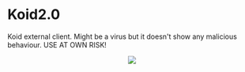 # Koid2.0
Koid external client. Might be a virus but it doesn't show any malicious behaviour.
USE AT OWN RISK!
<p align="center">
  <img src="https://count.getloli.com/get/@MySayy?theme=gelbooru" />
</p>
